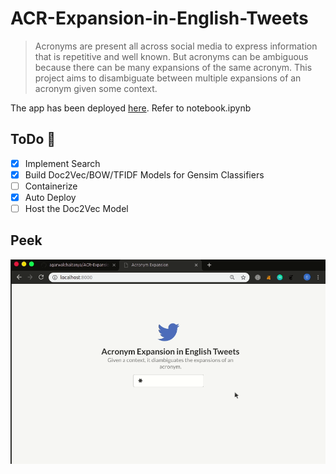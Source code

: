 # ACR-Expansion-in-English-Tweets
> Acronyms are present all across social media to express information that is repetitive and well known. But acronyms can be ambiguous because there can be many expansions of the same acronym. This project aims to disambiguate between multiple expansions of an acronym given some context.

The app has been deployed [here](https://secret-fjord-90750.herokuapp.com/).
Refer to notebook.ipynb
## ToDo :penguin:
- [x] Implement Search 
- [x] Build Doc2Vec/BOW/TFIDF Models for Gensim Classifiers
- [ ] Containerize
- [x] Auto Deploy
- [ ] Host the Doc2Vec Model

## Peek
![gif](assets/acr.gif)
